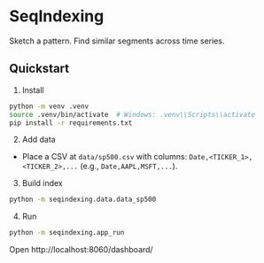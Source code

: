 # SeqIndexing

Sketch a pattern. Find similar segments across time series.

## Quickstart

1) Install

```bash
python -m venv .venv
source .venv/bin/activate  # Windows: .venv\\Scripts\\activate
pip install -r requirements.txt
```

2) Add data

- Place a CSV at `data/sp500.csv` with columns: `Date,<TICKER_1>,<TICKER_2>,...` (e.g., `Date,AAPL,MSFT,...`).

3) Build index

```bash
python -m seqindexing.data.data_sp500
```

4) Run

```bash
python -m seqindexing.app_run
```

Open http://localhost:8060/dashboard/